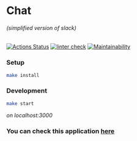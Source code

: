 # Chat
######  *(simplified version of slack)*
[![Actions Status](https://github.com/artem-mar/frontend-project-12/workflows/hexlet-check/badge.svg)](https://github.com/artem-mar/frontend-project-12/actions)
[![linter check](https://github.com/artem-mar/frontend-project-12/actions/workflows/nodejs.yml/badge.svg)](https://github.com/artem-mar/frontend-project-12/actions/workflows/nodejs.yml)
[![Maintainability](https://api.codeclimate.com/v1/badges/dcceec85eb5d4c97897a/maintainability)](https://codeclimate.com/github/artem-mar/frontend-project-12/maintainability)
### Setup

```bash
make install
```

### Development

```bash
make start
```
*on localhost:3000*

### You can check this application [here](http://reactapp-chat.herokuapp.com/)